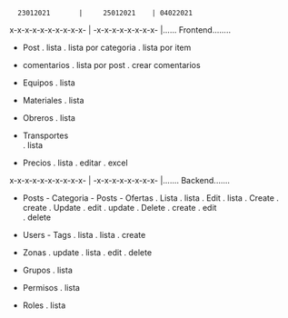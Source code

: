       23012021       |     25012021    | 04022021
x-x-x-x-x-x-x-x-x-x- | -x-x-x-x-x-x-x-x- |...... Frontend........
- Post
. lista
. lista por categoria
. lista por item

- comentarios
. lista por post
. crear comentarios

- Equipos
. lista

- Materiales
. lista

- Obreros
. lista

- Transportes                             
. lista

- Precios                                 . lista
                                          . editar
                                          . excel                                    

x-x-x-x-x-x-x-x-x-x- | -x-x-x-x-x-x-x-x- |....... Backend.......
 
- Posts                 - Categoria       - Posts       - Ofertas
. Lista                 . lista           . Edit        . lista
. Create                . create          . Update      . edit
                        . update          . Delete      . create
                        . edit                  
                        . delete                  
                                          

- Users                 - Tags
. lista                 . lista
                        . create
- Zonas                 . update
. lista                 . edit
                        . delete
- Grupos
. lista

- Permisos
. lista

- Roles
. lista
